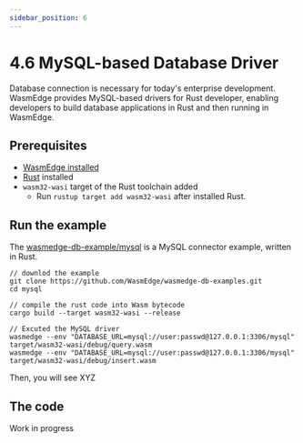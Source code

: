 ```yaml
---
sidebar_position: 6
---
```


# 4.6 MySQL-based Database Driver

Database connection is necessary for today's enterprise development. WasmEdge provides MySQL-based drivers for Rust developer, enabling developers to build database applications in Rust and then running in WasmEdge.

## Prerequisites

* [WasmEdge installed](docs/quick-start/install.md)
* [Rust](https://www.rust-lang.org/tools/install) installed
* `wasm32-wasi` target of the Rust toolchain  added
    * Run `rustup target add wasm32-wasi` after installed Rust. 

## Run the example

The [wasmedge-db-example/mysql](https://github.com/WasmEdge/wasmedge-db-examples/tree/main/mysql) is a MySQL connector example, written in Rust.

```
// downlod the example
git clone https://github.com/WasmEdge/wasmedge-db-examples.git
cd mysql

// compile the rust code into Wasm bytecode
cargo build --target wasm32-wasi --release

// Excuted the MySQL driver
wasmedge --env "DATABASE_URL=mysql://user:passwd@127.0.0.1:3306/mysql" target/wasm32-wasi/debug/query.wasm
wasmedge --env "DATABASE_URL=mysql://user:passwd@127.0.0.1:3306/mysql" target/wasm32-wasi/debug/insert.wasm
```

Then, you will see XYZ


## The code

Work in progress